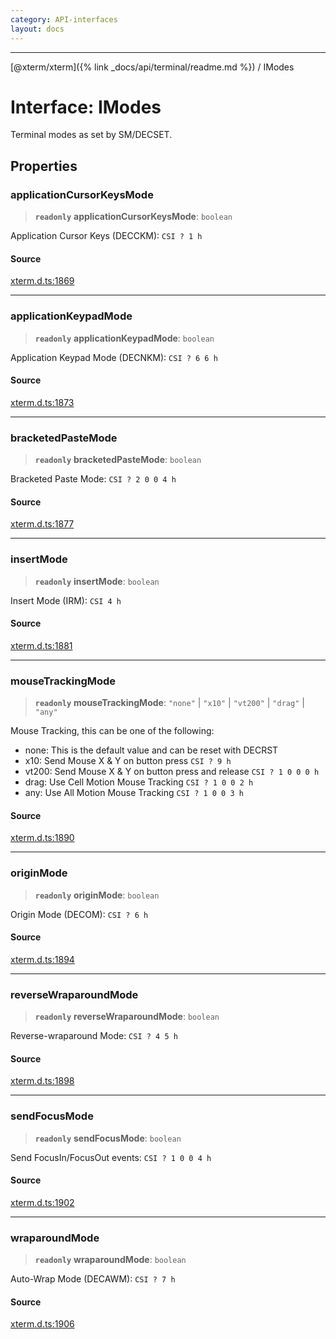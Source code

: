 ```yaml
---
category: API-interfaces
layout: docs
---
```



***

[@xterm/xterm]({% link _docs/api/terminal/readme.md %}) / IModes

# Interface: IModes

Terminal modes as set by SM/DECSET.

## Properties

### applicationCursorKeysMode

> **`readonly`** **applicationCursorKeysMode**: `boolean`

Application Cursor Keys (DECCKM): `CSI ? 1 h`

#### Source

[xterm.d.ts:1869](https://github.com/xtermjs/xterm.js/blob/5.5.0/typings/xterm.d.ts#L1869)

***

### applicationKeypadMode

> **`readonly`** **applicationKeypadMode**: `boolean`

Application Keypad Mode (DECNKM): `CSI ? 6 6 h`

#### Source

[xterm.d.ts:1873](https://github.com/xtermjs/xterm.js/blob/5.5.0/typings/xterm.d.ts#L1873)

***

### bracketedPasteMode

> **`readonly`** **bracketedPasteMode**: `boolean`

Bracketed Paste Mode: `CSI ? 2 0 0 4 h`

#### Source

[xterm.d.ts:1877](https://github.com/xtermjs/xterm.js/blob/5.5.0/typings/xterm.d.ts#L1877)

***

### insertMode

> **`readonly`** **insertMode**: `boolean`

Insert Mode (IRM): `CSI 4 h`

#### Source

[xterm.d.ts:1881](https://github.com/xtermjs/xterm.js/blob/5.5.0/typings/xterm.d.ts#L1881)

***

### mouseTrackingMode

> **`readonly`** **mouseTrackingMode**: `"none"` \| `"x10"` \| `"vt200"` \| `"drag"` \| `"any"`

Mouse Tracking, this can be one of the following:
- none: This is the default value and can be reset with DECRST
- x10: Send Mouse X & Y on button press `CSI ? 9 h`
- vt200: Send Mouse X & Y on button press and release `CSI ? 1 0 0 0 h`
- drag: Use Cell Motion Mouse Tracking `CSI ? 1 0 0 2 h`
- any: Use All Motion Mouse Tracking `CSI ? 1 0 0 3 h`

#### Source

[xterm.d.ts:1890](https://github.com/xtermjs/xterm.js/blob/5.5.0/typings/xterm.d.ts#L1890)

***

### originMode

> **`readonly`** **originMode**: `boolean`

Origin Mode (DECOM): `CSI ? 6 h`

#### Source

[xterm.d.ts:1894](https://github.com/xtermjs/xterm.js/blob/5.5.0/typings/xterm.d.ts#L1894)

***

### reverseWraparoundMode

> **`readonly`** **reverseWraparoundMode**: `boolean`

Reverse-wraparound Mode: `CSI ? 4 5 h`

#### Source

[xterm.d.ts:1898](https://github.com/xtermjs/xterm.js/blob/5.5.0/typings/xterm.d.ts#L1898)

***

### sendFocusMode

> **`readonly`** **sendFocusMode**: `boolean`

Send FocusIn/FocusOut events: `CSI ? 1 0 0 4 h`

#### Source

[xterm.d.ts:1902](https://github.com/xtermjs/xterm.js/blob/5.5.0/typings/xterm.d.ts#L1902)

***

### wraparoundMode

> **`readonly`** **wraparoundMode**: `boolean`

Auto-Wrap Mode (DECAWM): `CSI ? 7 h`

#### Source

[xterm.d.ts:1906](https://github.com/xtermjs/xterm.js/blob/5.5.0/typings/xterm.d.ts#L1906)
